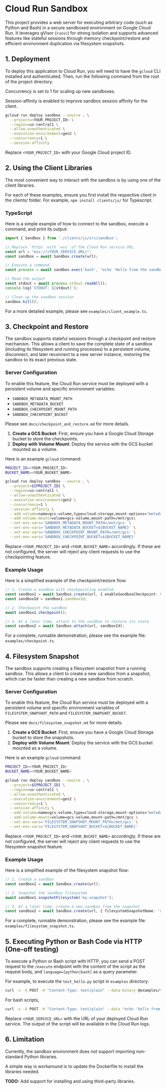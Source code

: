 # Cloud Run Sandbox

This project provides a web server for executing arbitrary code (such as Python and Bash) in a secure sandboxed environment on Google Cloud Run. It leverages gVisor (`runsc`) for strong isolation and supports advanced features like stateful sessions through memory checkpoint/restore and efficient environment duplication via filesystem snapshots.

## 1. Deployment

To deploy this application to Cloud Run, you will need to have the `gcloud` CLI installed and authenticated. Then, run the following command from the root of the project directory.

Concurrency is set to 1 for scaling up new sandboxes.

Session-affinity is enabled to improve sandbox session affinity for the client.

```bash
gcloud run deploy sandbox --source . \
  --project=<YOUR_PROJECT_ID> \
  --region=us-central1 \
  --allow-unauthenticated \
  --execution-environment=gen2 \
  --concurrency=1 \
  --session-affinity
```

Replace `<YOUR_PROJECT_ID>` with your Google Cloud project ID.

## 2. Using the Client Libraries

The most convenient way to interact with the sandbox is by using one of the client libraries.

For each of these examples, ensure you first install the respective client in the clients/ folder. For example, `npm install clients/js/` for Typescript.

### TypeScript

Here is a simple example of how to connect to the sandbox, execute a command, and print its output:

```typescript
import { Sandbox } from './clients/js/src/sandbox';

// Replace `https` with `wss` of the Cloud Run service URL.
const url = "wss://<YOUR_SERVICE_URL>";
const sandbox = await Sandbox.create(url);

// Execute a command
const process = await sandbox.exec('bash', "echo 'Hello from the sandbox!'");

// Read the output
const stdout = await process.stdout.readAll();
console.log(`STDOUT: ${stdout}`);

// Clean up the sandbox session
sandbox.kill();
```

For a more detailed example, please see `examples/client_example.ts`.

## 3. Checkpoint and Restore

The sandbox supports stateful sessions through a checkpoint and restore mechanism. This allows a client to save the complete state of a sandbox (including its filesystem and running processes) to a persistent volume, disconnect, and later reconnect to a new server instance, restoring the sandbox to its exact previous state.

### Server Configuration

To enable this feature, the Cloud Run service must be deployed with a persistent volume and specific environment variables:
  - `SANDBOX_METADATA_MOUNT_PATH`
  - `SANDBOX_METADATA_BUCKET`
  - `SANDBOX_CHECKPOINT_MOUNT_PATH`
  - `SANDBOX_CHECKPOINT_BUCKET`

Please see `docs/checkpoint_and_restore.md` for more details.

1.  **Create a GCS Bucket**: First, ensure you have a Google Cloud Storage bucket to store the checkpoints.
2.  **Deploy with Volume Mount**: Deploy the service with the GCS bucket mounted as a volume.

Here is an example `gcloud` command:

```bash
PROJECT_ID=<YOUR_PROJECT_ID>
BUCKET_NAME=<YOUR_BUCKET_NAME>

gcloud run deploy sandbox --source . \
  --project=${PROJECT_ID} \
  --region=us-central1 \
  --allow-unauthenticated \
  --execution-environment=gen2 \
  --concurrency=1 \
  --session-affinity \
  --add-volume=name=gcs-volume,type=cloud-storage,mount-options="metadata-cache-ttl-secs=0",bucket=${BUCKET_NAME} \
  --add-volume-mount=volume=gcs-volume,mount-path=/mnt/gcs\
  --set-env-vars='SANDBOX_METADATA_MOUNT_PATH=/mnt/gcs' \
  --set-env-vars='SANDBOX_METADATA_BUCKET=${BUCKET_NAME}' \
  --set-env-vars='SANDBOX_CHECKPOINT_MOUNT_PATH=/mnt/gcs' \
  --set-env-vars='SANDBOX_CHECKPOINT_BUCKET=${BUCKET_NAME}'
```

Replace `<YOUR_PROJECT_ID>` and `<YOUR_BUCKET_NAME>` accordingly. If these are not configured, the server will reject any client requests to use the checkpointing feature.

### Example Usage

Here is a simplified example of the checkpoint/restore flow:

```typescript
// 1. Create a sandbox with checkpointing enabled
const sandbox1 = await Sandbox.create(url, { enableSandboxCheckpoint: true });
const sandboxId = sandbox1.sandboxId;

// 2. Checkpoint the sandbox
await sandbox1.checkpoint();

// 4. At a later time, attach to the sandbox to restore its state
const sandbox2 = await Sandbox.attach(url, sandboxId);
```

For a complete, runnable demonstration, please see the example file: `examples/checkpoint.ts`.

## 4. Filesystem Snapshot

The sandbox supports creating a filesystem snapshot from a running sandbox. This allows a client to create a new sandbox from a snapshot, which can be faster than creating a new sandbox from scratch.

### Server Configuration

To enable this feature, the Cloud Run service must be deployed with a persistent volume and specific environment variables of `FILESYSTEM_SNAPSHOT_PATH` and `FILESYSTEM_SNAPSHOT_BUCKET`.

Please see `docs/filesystem_snapshot.md` for more details.

1.  **Create a GCS Bucket**: First, ensure you have a Google Cloud Storage bucket to store the snapshots.
2.  **Deploy with Volume Mount**: Deploy the service with the GCS bucket mounted as a volume.

Here is an example `gcloud` command:

```bash
PROJECT_ID=<YOUR_PROJECT_ID>
BUCKET_NAME=<YOUR_BUCKET_NAME>

gcloud run deploy sandbox --source . \
  --project=${PROJECT_ID} \
  --region=us-central1 \
  --allow-unauthenticated \
  --execution-environment=gen2 \
  --concurrency=1 \
  --session-affinity \
  --add-volume=name=gcs-volume,type=cloud-storage,mount-options="metadata-cache-ttl-secs=0",bucket=${BUCKET_NAME} \
  --add-volume-mount=volume=gcs-volume,mount-path=/mnt/gcs \
  --set-env-vars='FILESYSTEM_SNAPSHOT_MOUNT_PATH=/mnt/gcs' \
  --set-env-vars='FILESYSTEM_SNAPSHOT_BUCKET=${BUCKET_NAME}'
```

Replace `<YOUR_PROJECT_ID>` and `<YOUR_BUCKET_NAME>` accordingly. If these are not configured, the server will reject any client requests to use the filesystem snapshot feature.

### Example Usage

Here is a simplified example of the filesystem snapshot flow:

```typescript
// 1. Create a sandbox
const sandbox1 = await Sandbox.create(url);

// 2. Snapshot the sandbox filesystem
await sandbox1.snapshotFilesystem('my-snapshot');

// 3. At a later time, create a new sandbox from the snapshot
const sandbox2 = await Sandbox.create(url, { filesystemSnapshotName: 'my-snapshot' });
```

For a complete, runnable demonstration, please see the example file: `examples/filesystem_snapshot.ts`.

## 5. Executing Python or Bash Code via HTTP (One-off testing)

To execute a Python or Bash script with HTTP, you can send a POST request to the `/execute`
endpoint with the content of the script as the request body, and `language=[python|bash]` as a
query parameter.

For example, to execute the `test_hello.py` script in `examples` directory:

```bash
curl -s -X POST -H "Content-Type: text/plain" --data-binary @examples/test_hello.py https://<YOUR_SERVICE_URL>/execute?language=python
```

For bash scripts,

```bash
curl -s -X POST -H "Content-Type: text/plain" --data "echo 'hello from bash'" https://<YOUR_SERVICE_URL>/execute?language=bash
```

Replace `<YOUR_SERVICE_URL>` with the URL of your deployed Cloud Run service. The output of the script will be available in the Cloud Run logs.

## 6. Limitation

Currently, the sandbox environment does not support importing non-standard Python libraries.

A simple way is workaround is to update the Dockerfile to install the libraries needed.

**TODO:** Add support for installing and using third-party libraries.
